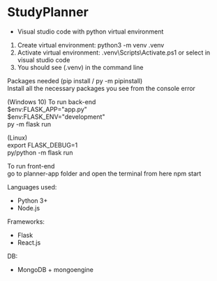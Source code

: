 # StudyPlanner

- Visual studio code with python virtual environment 
1) Create virtual environment: python3 -m venv .venv 
2) Activate virtual environment: .venv\Scripts\Activate.ps1 or select in visual studio code 
3) You should see (.venv) in the command line 

Packages needed (pip install / py -m pipinstall) \
Install all the necessary packages you see from the console error 

(Windows 10) To run back-end \
$env:FLASK_APP="app.py"  \
$env:FLASK_ENV="development"\
py -m flask run 

(Linux) \
export FLASK_DEBUG=1 \
py/python -m flask run

To run front-end \
go to planner-app folder and open the terminal from here
npm start 

Languages used:
- Python 3+
- Node.js

Frameworks:
- Flask
- React.js

DB:
- MongoDB + mongoengine

